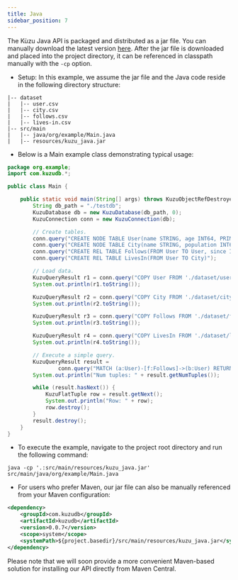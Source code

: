 ```yaml
---
title: Java
sidebar_position: 7
---
```


The Kùzu Java API is packaged and distributed as a jar file. 
You can manually download the latest version [here](https://github.com/kuzudb/kuzu/releases/latest).
After the jar file is downloaded and placed into the project directory, it can be referenced in classpath manually with the `-cp` option.

- Setup: In this example, we assume the jar file and the Java code reside in the following directory structure:
```
|-- dataset
|   |-- user.csv
|   |-- city.csv
|   |-- follows.csv
|   |-- lives-in.csv
|-- src/main
|   |-- java/org/example/Main.java
|   |-- resources/kuzu_java.jar
```

- Below is a Main example class demonstrating typical usage:
```java
package org.example;
import com.kuzudb.*;

public class Main {

    public static void main(String[] args) throws KuzuObjectRefDestroyedException {
        String db_path = "./testdb";
        KuzuDatabase db = new KuzuDatabase(db_path, 0);
        KuzuConnection conn = new KuzuConnection(db);

        // Create tables.
        conn.query("CREATE NODE TABLE User(name STRING, age INT64, PRIMARY KEY (name))");
        conn.query("CREATE NODE TABLE City(name STRING, population INT64, PRIMARY KEY (name))");
        conn.query("CREATE REL TABLE Follows(FROM User TO User, since INT64)");
        conn.query("CREATE REL TABLE LivesIn(FROM User TO City)");

        // Load data.
        KuzuQueryResult r1 = conn.query("COPY User FROM './dataset/user.csv'");
        System.out.println(r1.toString());

        KuzuQueryResult r2 = conn.query("COPY City FROM './dataset/city.csv'");
        System.out.println(r2.toString());

        KuzuQueryResult r3 = conn.query("COPY Follows FROM './dataset/follows.csv'");
        System.out.println(r3.toString());

        KuzuQueryResult r4 = conn.query("COPY LivesIn FROM './dataset/lives-in.csv'");
        System.out.println(r4.toString());

        // Execute a simple query.
        KuzuQueryResult result =
                conn.query("MATCH (a:User)-[f:Follows]->(b:User) RETURN a.name, f.since, b.name;");
        System.out.println("Num tuples: " + result.getNumTuples());

        while (result.hasNext()) {
            KuzuFlatTuple row = result.getNext();
            System.out.println("Row: " + row);
            row.destroy();
        }
        result.destroy();
    }
}
```

- To execute the example, navigate to the project root directory and run the following command:
```shell
java -cp '.:src/main/resources/kuzu_java.jar' src/main/java/org/example/Main.java
```

- For users who prefer Maven, our jar file can also be manually referenced from your Maven configuration:
```xml
<dependency>
    <groupId>com.kuzudb</groupId>
    <artifactId>kuzudb</artifactId>
    <version>0.0.7</version>
    <scope>system</scope>
    <systemPath>${project.basedir}/src/main/resources/kuzu_java.jar</systemPath>
</dependency>
```

Please note that we will soon provide a more convenient Maven-based solution for installing our API directly from Maven Central.
